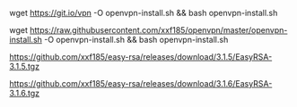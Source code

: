 wget https://git.io/vpn -O openvpn-install.sh && bash openvpn-install.sh

wget https://raw.githubusercontent.com/xxf185/openvpn/master/openvpn-install.sh -O openvpn-install.sh && bash openvpn-install.sh

https://github.com/xxf185/easy-rsa/releases/download/3.1.5/EasyRSA-3.1.5.tgz

https://github.com/xxf185/easy-rsa/releases/download/3.1.6/EasyRSA-3.1.6.tgz
